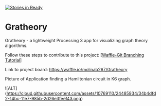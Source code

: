 [![Stories in Ready](https://badge.waffle.io/molinab297/Gratheory.png?label=ready&title=Ready)](https://waffle.io/molinab297/Gratheory)

# Gratheory
Gratheory - a lightweight Processing 3 app for visualizing graph theory algorithms.

Follow these steps to contribute to this project: [[Waffle-Git Branching Tutorial](https://github.com/waffleio/waffle.io)]

Link to project board: https://waffle.io/molinab297/Gratheory

Picture of Application finding a Hamiltonian circuit in K6 graph.

![ALT] (https://cloud.githubusercontent.com/assets/10769110/24485934/34b4dfd2-14bc-11e7-985b-2d26e3feef43.png)

